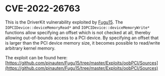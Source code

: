 # CVE-2022-26763

This is the DriverKit vulnerability exploited by [Fugu15](https://github.com/pinauten/Fugu15). The `IOPCIDevice::deviceMemoryRead*` and `IOPCIDevice::deviceMemoryWrite*` functions allow specifying an offset which is not checked at all, thereby allowing out-of-bounds access to a PCI device. By specifying an offset that is larger than the PCI device memory size, it becomes possible to read/write arbitrary kernel memory.

The exploit can be found here: [https://github.com/pinauten/Fugu15/tree/master/Exploits/oobPCI/Sources](https://github.com/pinauten/Fugu15/tree/master/Exploits/oobPCI/Sources)
